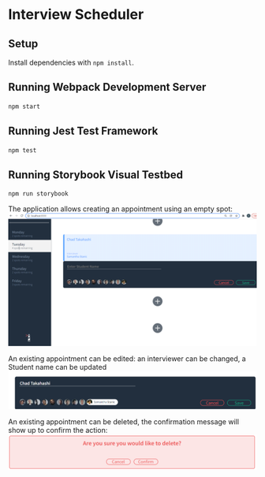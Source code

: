 # Interview Scheduler

## Setup

Install dependencies with `npm install`.

## Running Webpack Development Server

```sh
npm start
```

## Running Jest Test Framework

```sh
npm test
```

## Running Storybook Visual Testbed

```sh
npm run storybook
```
The application allows creating an appointment using an empty spot:
![Creating an appointment](https://github.com/svetlandel/scheduler/blob/master/docs/create_an_appointment.PNG)

An existing appointment can be edited: an interviewer can be changed, a Student name can be updated
![Editing an appointment](https://github.com/svetlandel/scheduler/blob/master/docs/edit_appointment.PNG)

An existing appointment can be deleted, the confirmation message will show up to confirm the action:
![Editing an appointment](https://github.com/svetlandel/scheduler/blob/master/docs/delete_appointment.PNG)
